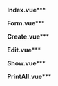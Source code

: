 ****Index.vue*******

<script setup lang="ts">
import { Head, Link, router } from '@inertiajs/vue3'
import { ref, watch, computed } from 'vue' // Import 'computed'
import AppLayout from '@/layouts/AppLayout.vue'
import { Download, FileText, Edit3, Trash2, Printer, ArrowUpDown, Eye } from 'lucide-vue-next'
import debounce from 'lodash/debounce'
import Pagination from '@/components/Pagination.vue'
import { format } from 'date-fns' // Keep this import

import type { PatientPagination } from '@/types'; // Import PatientPagination type

const props = defineProps<{
  patients: PatientPagination;
  filters: {
    search?: string;
    sort?: string;
    direction?: 'asc' | 'desc';
    per_page?: number;
  };
}>()

const breadcrumbs = [
  { title: 'Dashboard', href: route('dashboard') },
  { title: 'Patients', href: route('admin.patients.index') },
]

const search = ref(props.filters.search || '')
const sortField = ref(props.filters.sort || '')
const sortDirection = ref(props.filters.direction || 'asc')
const perPage = ref(props.filters.per_page || 10)

// Create a computed property for the formatted date string
const formattedGeneratedDate = computed(() => {
  return format(new Date(), 'PPP p'); // Use the imported format function here
});

// Trigger search, sort, pagination
watch([search, sortField, sortDirection, perPage], debounce(() => {
  const params: Record<string, string | number> = {
    search: search.value,
    direction: sortDirection.value,
    per_page: perPage.value,
  };

  // Only add sort parameter if sortField.value is not an empty string
  if (sortField.value) {
    params.sort = sortField.value;
  }

  router.get(route('admin.patients.index'), params, {
    preserveState: true,
    replace: true,
  })
}, 500))

function destroy(id: number) {
  if (confirm('Are you sure you want to delete this patient?')) {
    router.delete(route('admin.patients.destroy', id))
  }
}

function exportData(type: 'csv' | 'pdf') {
  window.open(route('admin.patients.export', { type }), '_blank');
}

function printCurrentView() {
  // Trigger print for the current view of the table
  setTimeout(() => {
    try {
      window.print();
    } catch (error) {
      console.error('Print failed:', error);
      alert('Failed to open print dialog for current view. Please check your browser settings or try again.');
    }
  }, 100); // Small delay for reliability
}

const printAllPatients = () => {
    // This will call your PatientController@export method with type=pdf
    window.open(route('admin.patients.export', { type: 'pdf' }), '_blank');
};

function toggleSort(field: string) {
  if (sortField.value === field) {
    sortDirection.value = sortDirection.value === 'asc' ? 'desc' : 'asc'
  } else {
    sortField.value = field
    sortDirection.value = 'asc'
  }
}
</script>

<template>
  <Head title="Patients" />

  <AppLayout :breadcrumbs="breadcrumbs">
    <div class="space-y-6 p-6 print:p-0 print:space-y-0">

      <div class="rounded-lg bg-muted/40 p-4 shadow-sm flex flex-col md:flex-row md:items-center md:justify-between gap-4 print:hidden">
        <div>
          <h1 class="text-xl font-semibold text-gray-800 dark:text-white">Patients</h1>
          <p class="text-sm text-muted-foreground">Manage all patient records here.</p>
        </div>
        <div class="flex flex-wrap gap-2">
          <Link :href="route('admin.patients.create')" class="inline-flex items-center gap-2 bg-green-600 hover:bg-green-700 text-white text-sm px-4 py-2 rounded-md transition">
            + Add Patient
          </Link>
          <button @click="exportData('csv')" class="inline-flex items-center gap-1 text-sm px-3 py-2 bg-gray-100 hover:bg-gray-200 text-gray-700 rounded-md dark:bg-gray-800 dark:hover:bg-gray-700 dark:text-gray-200">
            <Download class="h-4 w-4" /> CSV
          </button>
          <button @click="exportData('pdf')" class="inline-flex items-center gap-1 text-sm px-3 py-2 bg-gray-100 hover:bg-gray-200 text-gray-700 rounded-md dark:bg-gray-800 dark:hover:bg-gray-700 dark:text-gray-200">
            <FileText class="h-4 w-4" /> PDF
          </button>
          <button @click="printAllPatients" class="inline-flex items-center gap-1 text-sm px-3 py-2 bg-gray-100 hover:bg-gray-200 text-gray-700 rounded-md dark:bg-gray-800 dark:hover:bg-gray-700 dark:text-gray-200">
            <Printer class="h-4 w-4" /> Print All
          </button>
          <button @click="printCurrentView" class="inline-flex items-center gap-1 text-sm px-3 py-2 bg-gray-100 hover:bg-gray-200 text-gray-700 rounded-md dark:bg-gray-800 dark:hover:bg-gray-700 dark:text-gray-200">
            <Printer class="h-4 w-4" /> Print Current View
          </button>
        </div>
      </div>

      <div class="flex flex-col md:flex-row justify-between items-center gap-4 print:hidden">
        <div class="relative w-full md:w-1/3">
          <input
            type="text"
            v-model="search"
            placeholder="Search patients..."
            class="form-input w-full rounded-md border border-gray-300 pl-10 pr-4 py-2 text-sm shadow-sm focus:ring-2 focus:ring-indigo-500 focus:outline-none dark:bg-gray-900 dark:text-gray-100"
          />
          <Search class="absolute left-3 top-1/2 -translate-y-1/2 size-4 text-gray-400" />
        </div>

        <div>
          <label for="perPage" class="mr-2 text-sm text-gray-700 dark:text-gray-300">Pagination per page:</label>
          <select id="perPage" v-model="perPage" class="rounded-md border-gray-300 dark:bg-gray-800 dark:text-white">
            <option value="10">10</option>
            <option value="25">25</option>
            <option value="50">50</option>
            <option value="100">100</option>
          </select>
        </div>
      </div>

      <div class="overflow-x-auto bg-white dark:bg-gray-900 shadow rounded-lg print:shadow-none print:rounded-none print:bg-transparent">
        <div class="hidden print:block text-center mb-4 print:mb-2 print-header-content">
            <img src="/images/geraye_logo.jpeg" alt="Geraye Logo" class="print-logo">
            <h1 class="font-bold text-gray-800 dark:text-white print-clinic-name">Geraye Hospital</h1>
            <p class="text-gray-600 dark:text-gray-400 print-document-title">Patient List (Current View)</p>
            <hr class="my-3 border-gray-300 print:my-2">
        </div>
        
        <table class="w-full text-left text-sm text-gray-800 dark:text-gray-200 print-table">
          <thead class="bg-gray-100 dark:bg-gray-800 text-xs uppercase text-muted-foreground print-table-header">
            <tr>
              <th class="px-6 py-3 cursor-pointer" @click="toggleSort('full_name')">
                Name <ArrowUpDown class="inline w-4 h-4 ml-1 print:hidden" />
              </th>
              <th class="px-6 py-3 cursor-pointer" @click="toggleSort('patient_code')">
                Patient Code <ArrowUpDown class="inline w-4 h-4 ml-1 print:hidden" />
              </th>
              <th class="px-6 py-3 cursor-pointer" @click="toggleSort('fayda_id')">
                Fayda ID <ArrowUpDown class="inline w-4 h-4 ml-1 print:hidden" />
              </th>
              <th class="px-6 py-3 cursor-pointer" @click="toggleSort('date_of_birth')">
                Age <ArrowUpDown class="inline w-4 h-4 ml-1 print:hidden" />
              </th>
              <th class="px-6 py-3 cursor-pointer" @click="toggleSort('gender')">
                Gender <ArrowUpDown class="inline w-4 h-4 ml-1 print:hidden" />
              </th>
              <th class="px-6 py-3 cursor-pointer" @click="toggleSort('phone_number')">
                Phone <ArrowUpDown class="inline w-4 h-4 ml-1 print:hidden" />
              </th>
              <th class="px-6 py-3 cursor-pointer" @click="toggleSort('source')">
                Source <ArrowUpDown class="inline w-4 h-4 ml-1 print:hidden" />
              </th>
              <th class="px-6 py-3 text-right print:hidden">Actions</th>
            </tr>
          </thead>
          <tbody>
            <tr v-for="patient in patients.data" :key="patient.id" class="border-b dark:border-gray-700 hover:bg-gray-50 dark:hover:bg-gray-800 print-table-row">
              <td class="px-6 py-4">{{ patient.full_name }}</td>
              <td class="px-6 py-4">{{ patient.patient_code ?? '-' }}</td>
              <td class="px-6 py-4">{{ patient.fayda_id ?? '-' }}</td>
              <td class="px-6 py-4">{{ patient.age ?? '-' }}</td>
              <td class="px-6 py-4">{{ patient.gender ?? '-' }}</td>
              <td class="px-6 py-4">{{ patient.phone_number ?? '-' }}</td>
              <td class="px-6 py-4">{{ patient.source ?? '-' }}</td>
              <td class="px-6 py-4 text-right print:hidden">
                <div class="inline-flex items-center justify-end space-x-2">
                  <Link
                    :href="route('admin.patients.show', patient.id)"
                    class="inline-flex items-center justify-center w-8 h-8 rounded-full hover:bg-gray-100 dark:hover:bg-gray-700 text-gray-500"
                    title="View Details"
                  >
                    <Eye class="w-4 h-4" />
                  </Link>
                  <Link
                    :href="route('admin.patients.edit', patient.id)"
                    class="inline-flex items-center justify-center w-8 h-8 rounded-full hover:bg-blue-100 dark:hover:bg-blue-900 text-blue-600"
                    title="Edit"
                  >
                    <Edit3 class="w-4 h-4" />
                  </Link>
                  <button @click="destroy(patient.id)" class="text-red-600 hover:text-red-800 inline-flex items-center justify-center w-8 h-8 rounded-full hover:bg-red-100 dark:hover:bg-red-900" title="Delete">
                    <Trash2 class="w-4 h-4" />
                  </button>
                </div>
              </td>
            </tr>
            <tr v-if="patients.data.length === 0">
              <td colspan="8" class="text-center px-6 py-4 text-gray-400">No patients found.</td>
            </tr>
          </tbody>
        </table>
      </div>

      <Pagination v-if="patients.data.length > 0" :links="patients.links" class="mt-6 flex justify-center print:hidden" />
      
      <div class="hidden print:block text-center mt-4 text-sm text-gray-500 print-footer">
            <hr class="my-2 border-gray-300">
            <p>Document Generated: {{ formattedGeneratedDate }}</p> </div>

    </div>
  </AppLayout>
</template>

<style>
/* Print-specific styles for Index.vue (Print Current View) */
@media print {
  @page {
    size: A4 landscape; /* Landscape is often better for tables */
    margin: 0.5cm;
  }

  body {
    -webkit-print-color-adjust: exact !important;
    print-color-adjust: exact !important;
    color: #000 !important;
    margin: 0 !important;
    padding: 0 !important;
    overflow: visible !important;
  }

  /* Hide elements */
  .print\:hidden {
    display: none !important;
  }

  /* Specific styles for the print header content (logo and clinic name) */
  .print-header-content {
      display: block !important; /* Show header */
      text-align: center;
      padding-top: 0.5cm;
      padding-bottom: 0.5cm;
      margin-bottom: 0.8cm;
  }
  .print-logo {
      max-width: 150px; /* Adjust as needed */
      max-height: 50px; /* Adjust as needed */
      margin-bottom: 0.5rem;
      display: block;
      margin-left: auto;
      margin-right: auto;
  }
  .print-clinic-name {
      font-size: 1.6rem !important; /* Slightly smaller than show view */
      margin-bottom: 0.2rem !important;
      line-height: 1.2 !important;
      font-weight: bold;
  }
  .print-document-title {
      font-size: 0.85rem !important;
      color: #555 !important;
  }
  hr { border-color: #ccc !important; }

  /* Main content container adjustments */
  .space-y-6.p-6 {
    padding: 0 !important;
    margin: 0 !important;
  }

  /* Table specific print styles */
  .overflow-x-auto.bg-white.dark\:bg-gray-900.shadow.rounded-lg {
    box-shadow: none !important;
    border-radius: 0 !important;
    background-color: transparent !important; /* No background color */
    overflow: visible !important; /* Essential to prevent clipping */
    padding: 1cm; /* Inner padding for the table */
    transform: scale(0.97); /* Slight scale down to fit wide tables */
    transform-origin: top left;
  }

  .print-table {
    width: 100% !important;
    border-collapse: collapse !important;
    font-size: 0.8rem !important; /* Adjust table body font size */
    table-layout: fixed; /* Helps with column width distribution */
  }

  .print-table-header {
    background-color: #f0f0f0 !important; /* Light grey header background */
    -webkit-print-color-adjust: exact !important;
    print-color-adjust: exact !important;
    text-transform: uppercase !important;
  }

  .print-table th, .print-table td {
    border: 1px solid #ddd !important; /* Subtle borders for all cells */
    padding: 0.4rem 0.6rem !important; /* Adjust cell padding */
    color: #000 !important;
    vertical-align: top !important; /* Align content to top of cell */
    word-break: break-word; /* Allow long words to break */
  }

  .print-table th {
    font-weight: bold !important;
    font-size: 0.7rem !important; /* Header font size */
    white-space: nowrap; /* Keep header text on one line if possible */
  }

  /* Adjust column widths if needed, target by nth-child or specific content */
  .print-table th:nth-child(1), .print-table td:nth-child(1) { width: 18%; } /* Name */
  .print-table th:nth-child(2), .print-table td:nth-child(2) { width: 12%; } /* Patient Code */
  .print-table th:nth-child(3), .print-table td:nth-child(3) { width: 15%; } /* Fayda ID */
  .print-table th:nth-child(4), .print-table td:nth-child(4) { width: 8%; }  /* Age */
  .print-table th:nth-child(5), .print-table td:nth-child(5) { width: 10%; } /* Gender */
  .print-table th:nth-child(6), .print-table td:nth-child(6) { width: 15%; } /* Phone */
  .print-table th:nth-child(7), .print-table td:nth-child(7) { width: 10%; } /* Source */


  .print-table tbody tr:nth-child(even) {
    background-color: #f9f9f9 !important; /* Subtle zebra striping */
    -webkit-print-color-adjust: exact !important;
    print-color-adjust: exact !important;
  }
  .print-table tbody tr:last-child {
    border-bottom: 1px solid #ddd !important;
  }

  /* Hide actions column for print */
  .print-table th:last-child,
  .print-table td:last-child {
    display: none !important;
  }

  /* Hide sort arrows on print */
  .print\:hidden {
    display: none !important;
  }

  /* Print Footer */
  .print-footer {
    display: block !important;
    text-align: center;
    margin-top: 1cm;
    font-size: 0.75rem !important;
    color: #666 !important;
  }
  .print-footer hr {
    border-color: #ccc !important;
  }
}
</style>


****Form.vue*******

<script setup lang="ts">
import type { PatientForm, InertiaForm } from '@/types' // Import PatientForm and InertiaForm types

interface LocalErrors {
  source?: string;
  phone_number?: string;
  // Add other potential local errors if they exist
}

const props = defineProps<{
  form: InertiaForm<PatientForm>, // Use InertiaForm with PatientForm generic
  localErrors?: LocalErrors // Use defined interface
}>()

const emit = defineEmits(['submit'])

// Define options for dropdowns here
const genders = ['Male', 'Female', 'Other', 'Prefer not to say']
const sources = ['TikTok', 'Website', 'Referral', 'Walk-in']
</script>

<template>
  <form @submit.prevent="emit('submit')">
    <div class="border-b border-gray-900/10 pb-12">
      <h2 class="text-base font-semibold text-gray-900 dark:text-white">Patient Information</h2>
      <p class="mt-1 text-sm text-muted-foreground">
        Use accurate and up-to-date details for patient registration.
      </p>

      <div class="mt-10 grid grid-cols-1 gap-x-6 gap-y-8 sm:grid-cols-6">
        <div class="sm:col-span-3">
          <label class="block text-sm font-medium text-gray-900 dark:text-white">Full Name</label>
          <div class="mt-2">
            <input
              type="text"
              v-model="form.full_name"
              class="block w-full rounded-md bg-white dark:bg-gray-800 px-3 py-1.5 text-base text-gray-900 dark:text-white border border-gray-300 dark:border-gray-700 placeholder:text-gray-400 focus:outline-none focus:ring-2 focus:ring-indigo-600 sm:text-sm"
            />
            <div v-if="form.errors.full_name" class="text-red-500 text-sm mt-1">
              {{ form.errors.full_name }}
            </div>
          </div>
        </div>

        <div class="sm:col-span-3">
          <label class="block text-sm font-medium text-gray-900 dark:text-white">Fayda ID</label>
          <div class="mt-2">
            <input
              type="text"
              v-model="form.fayda_id"
              class="block w-full rounded-md bg-white dark:bg-gray-800 px-3 py-1.5 text-base text-gray-900 dark:text-white border border-gray-300 dark:border-gray-700 placeholder:text-gray-400 focus:outline-none focus:ring-2 focus:ring-indigo-600 sm:text-sm"
            />
            <div v-if="form.errors.fayda_id" class="text-red-500 text-sm mt-1">
              {{ form.errors.fayda_id }}
            </div>
          </div>
        </div>

        <div class="sm:col-span-3">
          <label class="block text-sm font-medium text-gray-900 dark:text-white">Source</label>
          <div class="mt-2">
            <select
              v-model="form.source"
              class="block w-full rounded-md bg-white dark:bg-gray-800 px-3 py-1.5 text-base text-gray-900 dark:text-white border border-gray-300 dark:border-gray-700 focus:outline-none focus:ring-2 focus:ring-indigo-600 sm:text-sm"
            >
              <option :value="null">Select source</option>
              <option v-for="sourceOption in sources" :key="sourceOption" :value="sourceOption">{{ sourceOption }}</option>
            </select>
            <div v-if="form.errors.source" class="text-red-500 text-sm mt-1">
              {{ form.errors.source }}
            </div>
          </div>
        </div>

        <div class="sm:col-span-3">
          <label class="block text-sm font-medium text-gray-900 dark:text-white">Phone Number</label>
          <div class="mt-2">
            <input
              type="text"
              v-model="form.phone_number"
              class="block w-full rounded-md bg-white dark:bg-gray-800 px-3 py-1.5 text-base text-gray-900 dark:text-white border border-gray-300 dark:border-gray-700 placeholder:text-gray-400 focus:outline-none focus:ring-2 focus:ring-indigo-600 sm:text-sm"
            />
            <div v-if="props.localErrors?.phone_number" class="text-red-500 text-sm mt-1">
              {{ props.localErrors.phone_number }}
            </div>
            <div v-else-if="form.errors.phone_number" class="text-red-500 text-sm mt-1">
              {{ form.errors.phone_number }}
            </div>
          </div>
        </div>

        <div class="sm:col-span-3">
          <label class="block text-sm font-medium text-gray-900 dark:text-white">Email Address</label>
          <div class="mt-2">
            <input
              type="email"
              v-model="form.email"
              class="block w-full rounded-md bg-white dark:bg-gray-800 px-3 py-1.5 text-base text-gray-900 dark:text-white border border-gray-300 dark:border-gray-700 placeholder:text-gray-400 focus:outline-none focus:ring-2 focus:ring-indigo-600 sm:text-sm"
            />
            <div v-if="form.errors.email" class="text-red-500 text-sm mt-1">
              {{ form.errors.email }}
            </div>
          </div>
        </div>
        <div class="sm:col-span-3">
          <label class="block text-sm font-medium text-gray-900 dark:text-white">Gender</label>
          <div class="mt-2">
            <select
              v-model="form.gender"
              class="block w-full rounded-md bg-white dark:bg-gray-800 px-3 py-1.5 text-base text-gray-900 dark:text-white border border-gray-300 dark:border-gray-700 focus:outline-none focus:ring-2 focus:ring-indigo-600 sm:text-sm"
            >
              <option :value="null">Select gender</option>
              <option v-for="genderOption in genders" :key="genderOption" :value="genderOption">{{ genderOption }}</option>
            </select>
            <div v-if="form.errors.gender" class="text-red-500 text-sm mt-1">
              {{ form.errors.gender }}
            </div>
          </div>
        </div>

        <div class="sm:col-span-3">
          <label class="block text-sm font-medium text-gray-900 dark:text-white">Date of Birth <span class="text-red-500">*</span></label>
          <div class="mt-2">
            <input
              type="date"
              v-model="form.date_of_birth"
              required
              class="block w-full rounded-md bg-white dark:bg-gray-800 px-3 py-1.5 text-base text-gray-900 dark:text-white border border-gray-300 dark:border-gray-700 placeholder:text-gray-400 focus:outline-none focus:ring-2 focus:ring-indigo-600 sm:text-sm"
            />
            <div v-if="form.errors.date_of_birth" class="text-red-500 text-sm mt-1">
              {{ form.errors.date_of_birth }}
            </div>
          </div>
        </div>

        <div class="col-span-full">
          <label class="block text-sm font-medium text-gray-900 dark:text-white">Address</label>
          <div class="mt-2">
            <input
              type="text"
              v-model="form.address"
              class="block w-full rounded-md bg-white dark:bg-gray-800 px-3 py-1.5 text-base text-gray-900 dark:text-white border border-gray-300 dark:border-gray-700 placeholder:text-gray-400 focus:outline-none focus:ring-2 focus:ring-indigo-600 sm:text-sm"
            />
            <div v-if="form.errors.address" class="text-red-500 text-sm mt-1">
              {{ form.errors.address }}
            </div>
          </div>
        </div>

        <div class="sm:col-span-3">
          <label class="block text-sm font-medium text-gray-900 dark:text-white">Emergency Contact</label>
          <div class="mt-2">
            <input
              type="text"
              v-model="form.emergency_contact"
              class="block w-full rounded-md bg-white dark:bg-gray-800 px-3 py-1.5 text-base text-gray-900 dark:text-white border border-gray-300 dark:border-gray-700 placeholder:text-gray-400 focus:outline-none focus:ring-2 focus:ring-indigo-600 sm:text-sm"
            />
            <div v-if="form.errors.emergency_contact" class="text-red-500 text-sm mt-1">
              {{ form.errors.emergency_contact }}
            </div>
          </div>
        </div>

        <div class="sm:col-span-3">
          <label class="block text-sm font-medium text-gray-900 dark:text-white">Geolocation</label>
          <div class="mt-2">
            <input
              type="text"
              v-model="form.geolocation"
              placeholder="e.g., 9.012345,38.765432"
              class="block w-full rounded-md bg-white dark:bg-gray-800 px-3 py-1.5 text-base text-gray-900 dark:text-white border border-gray-300 dark:border-gray-700 placeholder:text-gray-400 focus:outline-none focus:ring-2 focus:ring-indigo-600 sm:text-sm"
            />
            <div v-if="form.errors.geolocation" class="text-red-500 text-sm mt-1">
              {{ form.errors.geolocation }}
            </div>
          </div>
        </div>
      </div>
    </div>
  </form>
</template>


****Create.vue*******

<script setup lang="ts">
import { Head, useForm, Link } from '@inertiajs/vue3'
import AppLayout from '@/layouts/AppLayout.vue'
import Form from './Form.vue' // Adjust path if Form.vue is in a different directory
import type { BreadcrumbItemType, PatientForm } from '@/types' // Import PatientForm type

const breadcrumbs: BreadcrumbItemType[] = [
  { title: 'Dashboard', href: route('dashboard') },
  { title: 'Patients', href: route('admin.patients.index') },
  { title: 'Create', href: route('admin.patients.create') },
]

// Initialize an empty form for a new patient
const form = useForm<any>({
  full_name: null,
  fayda_id: null,
  date_of_birth: null,
  gender: null,
  address: null,
  phone_number: null,
  email: null,
  source: null,
  emergency_contact: null,
  geolocation: null,
})

function submit() {
  form.post(route('admin.patients.store'))
}
</script>

<template>
  <Head title="Create New Patient" />

  <AppLayout :breadcrumbs="breadcrumbs">
    <div class="p-6 space-y-6">
      <div class="rounded-lg bg-muted/40 p-4 shadow-sm">
        <h1 class="text-xl font-semibold text-gray-800 dark:text-white">Create New Patient</h1>
        <p class="text-sm text-muted-foreground">Fill in the details to add a new patient.</p>
      </div>

      <div class="rounded-lg border border-border bg-white dark:bg-background p-6 shadow-sm space-y-6">
        <Form :form="form" />

        <div class="flex justify-end space-x-3">
          <Link
            :href="route('admin.patients.index')"
            class="inline-flex items-center px-4 py-2 border border-gray-300 dark:border-gray-600 rounded-md text-sm font-medium text-gray-700 dark:text-gray-200 hover:bg-muted/30 transition"
          >
            Cancel
          </Link>
          <button
            @click="submit"
            :disabled="form.processing"
            class="inline-flex items-center px-5 py-2 bg-green-600 hover:bg-green-700 disabled:opacity-50 text-white rounded-md text-sm font-medium transition"
          >
            {{ form.processing ? 'Creating...' : 'Create Patient' }}
          </button>
        </div>
      </div>
    </div>
  </AppLayout>
</template>




****Edit.vue*******

<script setup lang="ts">
import { Head, useForm, Link } from '@inertiajs/vue3'
import AppLayout from '@/layouts/AppLayout.vue'
import Form from './Form.vue'
import type { BreadcrumbItemType, Patient, PatientForm } from '@/types' // Import Patient and PatientForm

const props = defineProps<{
  patient: Patient; // Use the Patient interface
}>()

const breadcrumbs: BreadcrumbItemType[] = [
  { title: 'Dashboard', href: route('dashboard') },
  { title: 'Patients', href: route('admin.patients.index') },
  { title: 'Edit', href: route('admin.patients.edit', props.patient.id) },
]

const form = useForm<any>({ // Use any for the form data to satisfy FormDataType constraint
  full_name: props.patient.full_name,
  fayda_id: props.patient.fayda_id,
  date_of_birth: props.patient.date_of_birth,
  gender: props.patient.gender,
  address: props.patient.address,
  phone_number: props.patient.phone_number,
  email: props.patient.email, // Add the missing email field
  source: props.patient.source,
  emergency_contact: props.patient.emergency_contact,
  geolocation: props.patient.geolocation,
})

function submit() {
  form.put(route('admin.patients.update', props.patient.id))
}
</script>

<template>
  <Head title="Edit Patient" />

  <AppLayout :breadcrumbs="breadcrumbs">
    <div class="p-6 space-y-6">
      <!-- Header -->
      <div class="rounded-lg bg-muted/40 p-4 shadow-sm">
        <h1 class="text-xl font-semibold text-gray-800 dark:text-white">Edit Patient</h1>
        <p class="text-sm text-muted-foreground">Update patient details as necessary.</p>
      </div>

      <!-- Form Card -->
      <div class="rounded-lg border border-border bg-white dark:bg-background p-6 shadow-sm space-y-6">
        <Form :form="form" />

        <!-- Actions -->
        <div class="flex justify-end space-x-3">
          <Link
            :href="route('admin.patients.index')"
            class="inline-flex items-center px-4 py-2 border border-gray-300 dark:border-gray-600 rounded-md text-sm font-medium text-gray-700 dark:text-gray-200 hover:bg-muted/30 transition"
          >
            Cancel
          </Link>
          <button
            @click="submit"
            :disabled="form.processing"
            class="inline-flex items-center px-5 py-2 bg-green-600 hover:bg-green-700 disabled:opacity-50 text-white rounded-md text-sm font-medium transition"
          >
            {{ form.processing ? 'Saving...' : 'Save Changes' }}
          </button>
        </div>
      </div>
    </div>
  </AppLayout>
</template>



****Show.vue*******


<script setup lang="ts">
import { Head, Link, router } from '@inertiajs/vue3'
import AppLayout from '@/layouts/AppLayout.vue'
import { Printer, Edit3, Trash2 } from 'lucide-vue-next' // Import icons
import type { BreadcrumbItemType } from '@/types' // Assuming you have this type defined
import { format } from 'date-fns' // For date formatting

const props = defineProps<{
  patient: any; // Ideally, define a more specific type for patient data
}>()

const breadcrumbs: BreadcrumbItemType[] = [
  { title: 'Dashboard', href: route('dashboard') },
  { title: 'Patients', href: route('admin.patients.index') },
  { title: props.patient.full_name, href: route('admin.patients.show', props.patient.id) },
]

function printPage() {
  // Add a small delay to ensure the DOM is ready for printing.
  // This can sometimes resolve issues where the print dialog doesn't appear
  // or content is not rendered correctly.
  setTimeout(() => {
    try {
      window.print();
    } catch (error) {
      console.error('Print failed:', error);
      // Optionally, provide user feedback if print fails
      alert('Failed to open print dialog. Please check your browser settings or try again.');
    }
  }, 100); // 100ms delay
}

function destroy(id: number) {
  if (confirm('Are you sure you want to delete this patient?')) {
    router.delete(route('admin.patients.destroy', id))
  }
}
</script>

<template>
  <Head :title="`Patient: ${patient.full_name}`" />

  <AppLayout :breadcrumbs="breadcrumbs">
    <div class="p-6 space-y-6">
      <div class="rounded-lg bg-muted/40 p-4 shadow-sm flex flex-col md:flex-row md:items-center md:justify-between gap-4 print:hidden">
        <div>
          <h1 class="text-xl font-semibold text-gray-800 dark:text-white">Patient Details: {{ patient.full_name }}</h1>
          <p class="text-sm text-muted-foreground">Comprehensive view of patient record.</p>
        </div>
        <div class="flex flex-wrap gap-2">
          <button @click="printPage" class="inline-flex items-center gap-1 text-sm px-3 py-2 bg-gray-100 hover:bg-gray-200 text-gray-700 rounded-md dark:bg-gray-800 dark:hover:bg-gray-700 dark:text-gray-200">
            <Printer class="h-4 w-4" /> Print Document
          </button>
          <Link
            :href="route('admin.patients.edit', patient.id)"
            class="inline-flex items-center gap-2 bg-blue-600 hover:bg-blue-700 text-white text-sm px-4 py-2 rounded-md transition"
          >
            <Edit3 class="w-4 h-4" /> Edit Patient
          </Link>
          <button @click="destroy(patient.id)" class="inline-flex items-center gap-2 bg-red-600 hover:bg-red-700 text-white text-sm px-4 py-2 rounded-md transition">
            <Trash2 class="w-4 h-4" /> Delete Patient
          </button>
        </div>
      </div>

      <div class="bg-white dark:bg-gray-900 shadow rounded-lg p-8 space-y-8 print:shadow-none print:rounded-none print:p-0 print:m-0 print:w-auto print:h-auto print:flex-shrink-0">

        <div class="hidden print:block text-center mb-4 print:mb-2 print-header-content">
            <img src="/images/geraye_logo.jpeg" alt="Geraye Logo" class="print-logo">
            <h1 class="font-bold text-gray-800 dark:text-white print-clinic-name">Geraye Hospital</h1>
            <p class="text-gray-600 dark:text-gray-400 print-document-title">Patient Record Document</p>
            <hr class="my-3 border-gray-300 print:my-2">
        </div>

        <div class="border-b pb-4 mb-4 print:pb-2 print:mb-2">
          <h2 class="text-lg font-semibold text-gray-800 dark:text-white mb-4 print:mb-2">Patient Identification</h2>
          <div class="grid grid-cols-1 md:grid-cols-2 lg:grid-cols-3 gap-y-3 gap-x-6 print:gap-y-2 print:gap-x-4">
            <div>
              <p class="text-sm text-muted-foreground">Full Name:</p>
              <p class="font-medium text-gray-900 dark:text-white">{{ patient.full_name }}</p>
            </div>
            <div>
              <p class="text-sm text-muted-foreground">Patient Code:</p>
              <p class="font-medium text-gray-900 dark:text-white">{{ patient.patient_code ?? '-' }}</p>
            </div>
            <div>
              <p class="text-sm text-muted-foreground">Fayda ID:</p>
              <p class="font-medium text-gray-900 dark:text-white">{{ patient.fayda_id ?? '-' }}</p>
            </div>
          </div>
        </div>

        <div class="border-b pb-4 mb-4 print:pb-2 print:mb-2">
          <h2 class="text-lg font-semibold text-gray-800 dark:text-white mb-4 print:mb-2">Demographics</h2>
          <div class="grid grid-cols-1 md:grid-cols-2 lg:grid-cols-3 gap-y-3 gap-x-6 print:gap-y-2 print:gap-x-4">
            <div>
              <p class="text-sm text-muted-foreground">Gender:</p>
              <p class="font-medium text-gray-900 dark:text-white">{{ patient.gender ?? '-' }}</p>
            </div>
            <div>
              <p class="text-sm text-muted-foreground">Date of Birth:</p>
              <p class="font-medium text-gray-900 dark:text-white">{{ patient.date_of_birth ? format(new Date(patient.date_of_birth), 'PPP') : '-' }}</p>
            </div>
            <div>
              <p class="text-sm text-muted-foreground">Age:</p>
              <p class="font-medium text-gray-900 dark:text-white">{{ patient.age !== null ? patient.age : '-' }}</p>
            </div>
          </div>
        </div>

        <div class="border-b pb-4 mb-4 print:pb-2 print:mb-2">
          <h2 class="text-lg font-semibold text-gray-800 dark:text-white mb-4 print:mb-2">Contact Information</h2>
          <div class="grid grid-cols-1 md:grid-cols-2 lg:grid-cols-3 gap-y-3 gap-x-6 print:gap-y-2 print:gap-x-4">
            <div>
              <p class="text-sm text-muted-foreground">Phone Number:</p>
              <p class="font-medium text-gray-900 dark:text-white">{{ patient.phone_number ?? '-' }}</p>
            </div>
            <div>
              <p class="text-sm text-muted-foreground">Email:</p>
              <p class="font-medium text-gray-900 dark:text-white">{{ patient.email ?? '-' }}</p>
            </div>
            <div>
              <p class="text-sm text-muted-foreground">Emergency Contact:</p>
              <p class="font-medium text-gray-900 dark:text-white">{{ patient.emergency_contact ?? '-' }}</p>
            </div>
            <div class="lg:col-span-3">
              <p class="text-sm text-muted-foreground">Address:</p>
              <p class="font-medium text-gray-900 dark:text-white">{{ patient.address ?? '-' }}</p>
            </div>
          </div>
        </div>

        <div>
          <h2 class="text-lg font-semibold text-gray-800 dark:text-white mb-4 print:mb-2">Administrative Details</h2>
          <div class="grid grid-cols-1 md:grid-cols-2 lg:grid-cols-3 gap-y-3 gap-x-6 print:gap-y-2 print:gap-x-4">
            <div>
              <p class="text-sm text-muted-foreground">Source:</p>
              <p class="font-medium text-gray-900 dark:text-white">{{ patient.source ?? '-' }}</p>
            </div>
            <div>
              <p class="text-sm text-muted-foreground">Geolocation:</p>
              <p class="font-medium text-gray-900 dark:text-white">{{ patient.geolocation ?? '-' }}</p>
            </div>
            <div>
              <p class="text-sm text-muted-foreground">Registered By:</p>
              <p class="font-medium text-gray-900 dark:text-white">
                <span v-if="patient.registered_by_staff">Staff: {{ patient.registered_by_staff.full_name }}</span>
                <span v-else>-</span>
              </p>
            </div>
            <div>
              <p class="text-sm text-muted-foreground">Registered Date:</p>
              <p class="font-medium text-gray-900 dark:text-white">{{ patient.created_at ? format(new Date(patient.created_at), 'PPP p') : '-' }}</p>
            </div>
            <div>
              <p class="text-sm text-muted-foreground">Last Updated:</p>
              <p class="font-medium text-gray-900 dark:text-white">{{ patient.updated_at ? format(new Date(patient.updated_at), 'PPP p') : '-' }}</p>
            </div>
          </div>
        </div>

        <div class="hidden print:block text-center mt-4 text-sm text-gray-500 print:text-xs">
            <hr class="my-2 border-gray-300">
            <p>Document Generated: {{ format(new Date(), 'PPP p') }}</p>
            </div>

      </div>
    </div>
  </AppLayout>
</template>

<style>
/* Optimized Print Styles for A4 */
@media print {
  @page {
    size: A4; /* Set page size to A4 */
    margin: 0.5cm; /* Reduce margins significantly to give more space for content */
  }

  /* Universal print adjustments */
  body {
    -webkit-print-color-adjust: exact !important;
    print-color-adjust: exact !important;
    color: #000 !important;
    margin: 0 !important;
    padding: 0 !important;
    overflow: hidden !important;
  }

  /* Elements to hide during print */
  .print\:hidden {
    display: none !important;
  }
  /* HIDE BREADCRUMBS AND TOP NAV (from AppSidebarLayout.vue) */
  .app-sidebar-header, .app-sidebar {
      display: none !important;
  }
  /* Fallback/more general selectors if the above doesn't catch it all */
  body > header,
  body > nav,
  [role="banner"],
  [role="navigation"] {
      display: none !important;
  }


  /* Elements to show only during print */
  .hidden.print\:block {
    display: block !important;
  }

  /* Specific styles for the print header content (logo and clinic name) */
  .print-header-content {
      padding-top: 0.5cm !important;
      padding-bottom: 0.5cm !important;
      margin-bottom: 0.8cm !important;
  }

  .print-logo {
      max-width: 150px; /* Adjust as needed */
      max-height: 50px; /* Adjust as needed */
      margin-bottom: 0.5rem;
      display: block;
      margin-left: auto;
      margin-right: auto;
  }

  .print-clinic-name {
      font-size: 1.8rem !important;
      margin-bottom: 0.2rem !important;
      line-height: 1.2 !important;
  }

  .print-document-title {
      font-size: 0.9rem !important;
      color: #555 !important;
  }

  /* Target the main patient document container for scaling and layout */
  .bg-white.dark\:bg-gray-900.shadow.rounded-lg {
    box-shadow: none !important;
    border-radius: 0 !important;
    border: none !important;
    padding: 1cm !important;
    margin: 0 !important;
    width: 100% !important;
    height: auto !important;
    overflow: visible !important;

    transform: scale(0.98); /* Less aggressive scaling. Adjust if it goes to 2 pages */
    transform-origin: top left;
  }

  /* Reduce overall top-level padding/margin if the wrapper div adds too much */
  .p-6.space-y-6 {
    padding: 0 !important;
    margin: 0 !important;
  }
  
  /* Adjust spacing within sections for print */
  .space-y-8 > div:not(:first-child) {
    margin-top: 0.8rem !important;
    margin-bottom: 0.8rem !important;
  }
  .space-y-6 > div:not(:first-child) {
    margin-top: 0.6rem !important;
    margin-bottom: 0.6rem !important;
  }

  /* TYPOGRAPHY ADJUSTMENTS */
  h2 { font-size: 1.3rem !important; margin-bottom: 0.6rem !important; }
  p { font-size: 0.85rem !important; line-height: 1.4 !important; }
  .text-sm { font-size: 0.8rem !important; }
  .text-xs { font-size: 0.75rem !important; }
  .font-medium { font-weight: 600 !important; }

  /* BORDER STYLES */
  .border-b {
    border-bottom: 1px solid #ddd !important;
    padding-bottom: 0.7rem !important;
    margin-bottom: 0.7rem !important;
  }

  /* GRID LAYOUT FOR DATA FIELDS (Two-column "Label: Value" format) */
  .grid {
    grid-template-columns: repeat(2, minmax(0, 1fr)) !important; /* Force 2 equal columns */
    gap: 0.8rem 0 !important; /* Vertical gap, horizontal gap is now handled by padding */
    page-break-inside: avoid !important;
  }

  /* Style individual data items within the grid for visual grouping */
  .grid > div {
    display: flex !important;
    flex-direction: row !important;
    align-items: baseline !important;
    gap: 0.4rem !important; /* Gap between label and value */
    padding: 0.1rem 0 !important;
  }

  /* Add a subtle dashed vertical line between the two columns */
  .grid > div:nth-child(odd) { /* Targets items in the left column */
    border-right: 1px dashed #eee !important; /* Subtle dashed line */
    padding-right: 1.5rem !important; /* Space between content and line */
  }
  .grid > div:nth-child(even) { /* Targets items in the right column */
    padding-left: 1.5rem !important; /* Space between line and content */
  }

  .grid > div p:first-child { /* The Label */
    font-weight: 600 !important;
    color: #000 !important;
    flex-shrink: 0 !important;
  }

  .grid > div p:last-child { /* The Value */
    flex-grow: 1 !important;
    white-space: normal !important;
    word-break: break-word !important;
    color: #333 !important;
  }
}
</style>



****PrintAll.vue*******


<script setup lang="ts">
import { Head } from '@inertiajs/vue3'
import { onMounted, computed } from 'vue'
import { format } from 'date-fns'

// Import your main CSS for proper styling in the preview tab
import '../../../../css/app.css'; // Adjust this path if necessary

import type { Patient } from '@/types'; // Import Patient type

const props = defineProps<{
  patients: Patient[]; // Use Patient[] for type safety
}>()

const formattedGeneratedDate = computed(() => {
  return format(new Date(), 'PPP p');
});

onMounted(() => {
  window.onafterprint = () => {
    // Add a small delay (e.g., 10-50 milliseconds) before closing
    setTimeout(() => {
      window.close();
    }, 50); // Try 50ms, you can adjust this value
  };

  window.print();
});

function calculateAge(dob: string) {
  if (!dob) return '-';
  const birthDate = new Date(dob);
  const today = new Date();
  let age = today.getFullYear() - birthDate.getFullYear();
  const m = today.getMonth() - birthDate.getMonth();
  if (m < 0 || (m === 0 && today.getDate() < birthDate.getDate())) {
    age--;
  }
  return age;
}
</script>

<template>
  <Head title="All Patients Print View" />

  <div class="print-container">
    <div class="print-header-content">
        <img src="/images/geraye_logo.jpeg" alt="Geraye Logo" class="print-logo">
        <h1 class="print-clinic-name">Geraye Hospital</h1>
        <p class="print-document-title">All Patient Records</p>
        <hr class="my-3 border-gray-300 print:my-2">
    </div>

    <div class="overflow-x-auto print-table-container">
      <table class="w-full text-left text-sm text-gray-800">
        <thead class="bg-gray-100 text-xs uppercase text-muted-foreground print-table-header">
          <tr>
            <th class="px-6 py-3">Name</th>
            <th class="px-6 py-3">Patient Code</th>
            <th class="px-6 py-3">Fayda ID</th>
            <th class="px-6 py-3">Age</th>
            <th class="px-6 py-3">Gender</th>
            <th class="px-6 py-3">Phone</th>
            <th class="px-6 py-3">Source</th>
          </tr>
        </thead>
        <tbody>
          <tr v-for="patient in patients" :key="patient.id" class="border-b print-table-row">
            <td class="px-6 py-4">{{ patient.full_name }}</td>
            <td class="px-6 py-4">{{ patient.patient_code ?? '-' }}</td>
            <td class="px-6 py-4">{{ patient.fayda_id ?? '-' }}</td>
            <td class="px-6 py-4">{{ patient.date_of_birth ? calculateAge(patient.date_of_birth) : '-' }}</td>
            <td class="px-6 py-4">{{ patient.gender ?? '-' }}</td>
            <td class="px-6 py-4">{{ patient.phone_number ?? '-' }}</td>
            <td class="px-6 py-4">{{ patient.source ?? '-' }}</td>
          </tr>
          <tr v-if="patients.length === 0">
            <td colspan="7" class="text-center px-6 py-4 text-gray-400">No patients found.</td>
          </tr>
        </tbody>
      </table>
    </div>

    <div class="text-center mt-4 text-sm text-gray-500 print-footer">
        <hr class="my-2 border-gray-300">
        <p>Document Generated: {{ formattedGeneratedDate }}</p>
    </div>
  </div>
</template>

<style>
/* Print-specific styles for PrintAll.vue */
@media print {
    @page {
        size: A4 landscape;
        margin: 0.5cm;
    }
    body {
        -webkit-print-color-adjust: exact !important;
        print-color-adjust: exact !important;
        color: #000 !important;
        margin: 0 !important;
        padding: 0 !important;
        overflow: visible !important;
    }

    .print-container {
        padding: 1cm;
        transform: scale(0.95);
        transform-origin: top left;
        width: 100%;
        height: auto;
    }

    .print-header-content {
        text-align: center;
        margin-bottom: 0.8cm;
    }
    .print-logo {
        max-width: 150px;
        max-height: 50px;
        margin-bottom: 0.5rem;
        display: block;
        margin-left: auto;
        margin-right: auto;
    }
    .print-clinic-name {
        font-size: 1.6rem !important;
        margin-bottom: 0.2rem !important;
        line-height: 1.2 !important;
        font-weight: bold;
    }
    .print-document-title {
        font-size: 0.85rem !important;
        color: #555 !important;
    }
    hr { border-color: #ccc !important; }

    .print-table-container {
        box-shadow: none !important;
        border-radius: 0 !important;
        overflow: visible !important;
    }
    table {
        width: 100% !important;
        border-collapse: collapse !important;
        font-size: 0.8rem !important;
    }
    thead {
        background-color: #f0f0f0 !important;
        -webkit-print-color-adjust: exact !important;
        print-color-adjust: exact !important;
    }
    th, td {
        border: 1px solid #ddd !important;
        padding: 0.5rem 0.75rem !important;
        color: #000 !important;
    }
    th {
        font-weight: bold !important;
        text-transform: uppercase !important;
        font-size: 0.75rem !important;
    }
    .print-table-row:nth-child(even) {
        background-color: #f9f9f9 !important;
        -webkit-print-color-adjust: exact !important;
        print-color-adjust: exact !important;
    }
    .print-table-row:last-child {
        border-bottom: 1px solid #ddd !important;
    }
    th.text-right, td.text-right {
        text-align: right !important;
    }
    th.text-left, td.text-left {
        text-align: left !important;
    }
    th:last-child, td:last-child {
        display: none !important;
    }

    .print-footer {
        text-align: center;
        margin-top: 1cm;
        font-size: 0.7rem !important;
        color: #666 !important;
    }
    .print-footer hr {
        border-color: #ccc !important;
    }
}
</style>
